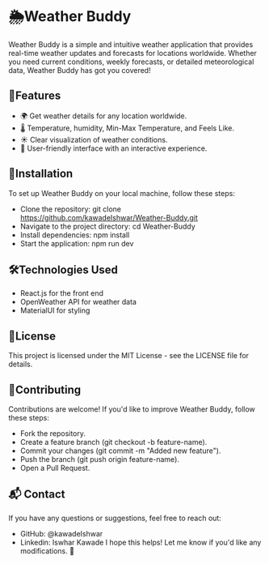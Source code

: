 # 🌦️Weather Buddy

Weather Buddy is a simple and intuitive weather application that provides real-time weather updates and forecasts for locations worldwide. Whether you need current conditions, weekly forecasts, or detailed meteorological data, Weather Buddy has got you covered!

## 🚀Features
- 🌍 Get weather details for any location worldwide.
- 🌡️ Temperature, humidity, Min-Max Temperature, and Feels Like.
- ☀️ Clear visualization of weather conditions.
- 🎨 User-friendly interface with an interactive experience.
  
## 🔧Installation

To set up Weather Buddy on your local machine, follow these steps:
- Clone the repository:
git clone https://github.com/kawadeIshwar/Weather-Buddy.git
- Navigate to the project directory:
cd Weather-Buddy
- Install dependencies:
npm install
- Start the application:
npm run dev

## 🛠️Technologies Used

- React.js for the front end
- OpenWeather API for weather data
- MaterialUI for styling
  
## 📜License

This project is licensed under the MIT License - see the LICENSE file for details.

 ## 🤝Contributing

Contributions are welcome! If you'd like to improve Weather Buddy, follow these steps:
- Fork the repository.
- Create a feature branch (git checkout -b feature-name).
- Commit your changes (git commit -m "Added new feature").
- Push the branch (git push origin feature-name).
- Open a Pull Request.
  
## 📬 Contact
If you have any questions or suggestions, feel free to reach out:
- GitHub: @kawadeIshwar
- Linkedin: Iswhar Kawade
I hope this helps! Let me know if you'd like any modifications. 🚀
